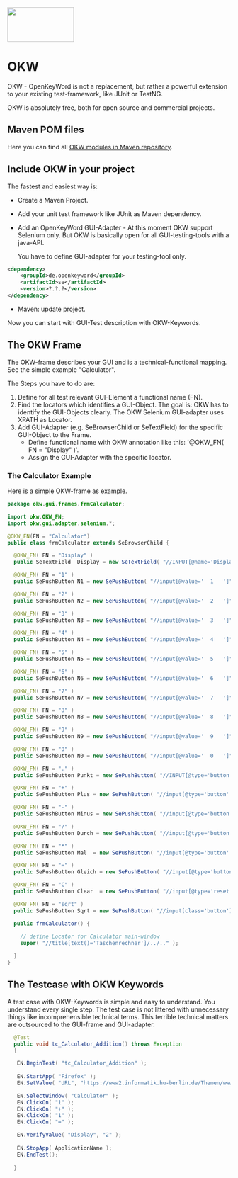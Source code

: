 <img src="https://www.openkeyword.de/images/OKW_Logos/150x78/okw_color_msoffice_nobackground.png" width="150px" height="78px" />

# OKW

OKW - OpenKeyWord is not a replacement, but rather a powerful extension to your existing test-framework, like JUnit or TestNG.

OKW is absolutely free, both for open source and commercial projects.

## Maven POM files

Here you can find all [OKW modules in Maven repository](https://search.maven.org/#search%7Cga%7C1%7Copenkeyword).

## Include OKW in your project

The fastest and easiest way is:

* Create a Maven Project.
* Add your unit test framework like JUnit as Maven dependency.
* Add an OpenKeyWord GUI-Adapter - At this moment OKW support Selenium only.
   But OKW is basically open for all GUI-testing-tools with a java-API.

   You have to define GUI-adapter for your testing-tool only.

```xml 
<dependency>
    <groupId>de.openkeyword</groupId>
    <artifactId>se</artifactId>
    <version>?.?.?</version>
</dependency>
```
* Maven: update project.

Now you can start with GUI-Test description with OKW-Keywords.

## The OKW Frame
The OKW-frame describes your GUI and is a technical-functional mapping.
See the simple example "Calculator".

The  Steps you have to do are:

1. Define for all test relevant GUI-Element a functional name (FN). 
2. Find the locators which identifies a GUI-Object. The goal is: OKW has to identify the GUI-Objects clearly. The OKW Selenium GUI-adapter uses XPATH as Locator.
3. Add GUI-Adapter (e.g. SeBrowserChild or SeTextField) for the specific GUI-Object to the Frame.
   * Define functional name with OKW annotation like this: '@OKW_FN( FN = "Display" )'.
   * Assign the GUI-Adapter with the specific locator.


### The Calculator Example
Here is a simple OKW-frame as example. 

```java
package okw.gui.frames.frmCalculator;

import okw.OKW_FN;
import okw.gui.adapter.selenium.*;

@OKW_FN(FN = "Calculator")
public class frmCalculator extends SeBrowserChild {

  @OKW_FN( FN = "Display" )
  public SeTextField  Display = new SeTextField( "//INPUT[@name='Display']" );

  @OKW_FN( FN = "1" )
  public SePushButton N1 = new SePushButton( "//input[@value='  1   ']");

  @OKW_FN( FN = "2" )
  public SePushButton N2 = new SePushButton( "//input[@value='  2   ']");

  @OKW_FN( FN = "3" )
  public SePushButton N3 = new SePushButton( "//input[@value='  3   ']");

  @OKW_FN( FN = "4" )
  public SePushButton N4 = new SePushButton( "//input[@value='  4   ']");

  @OKW_FN( FN = "5" )
  public SePushButton N5 = new SePushButton( "//input[@value='  5   ']");

  @OKW_FN( FN = "6" )
  public SePushButton N6 = new SePushButton( "//input[@value='  6   ']");

  @OKW_FN( FN = "7" )
  public SePushButton N7 = new SePushButton( "//input[@value='  7   ']");

  @OKW_FN( FN = "8" )
  public SePushButton N8 = new SePushButton( "//input[@value='  8   ']");

  @OKW_FN( FN = "9" )
  public SePushButton N9 = new SePushButton( "//input[@value='  9   ']");

  @OKW_FN( FN = "0" )
  public SePushButton N0 = new SePushButton( "//input[@value='  0   ']");

  @OKW_FN( FN = "." )
  public SePushButton Punkt = new SePushButton( "//INPUT[@type='button' and @value='*.*']" );

  @OKW_FN( FN = "+" )
  public SePushButton Plus = new SePushButton( "//input[@type='button' and @value='  +   ']" );

  @OKW_FN( FN = "-" )
  public SePushButton Minus = new SePushButton( "//input[@type='button' and @value='  -   ']" );

  @OKW_FN( FN = "/" )
  public SePushButton Durch = new SePushButton( "//input[@type='button' and @value='  /   ']" );

  @OKW_FN( FN = "*" )
  public SePushButton Mal  = new SePushButton( "//input[@type='button' and @value='  *   ']" );

  @OKW_FN( FN = "=" )
  public SePushButton Gleich = new SePushButton( "//input[@type='button' and @value='  =   ']" );

  @OKW_FN( FN = "C" )
  public SePushButton Clear  = new SePushButton( "//input[@type='reset' and @value='  C  ']" );

  @OKW_FN( FN = "sqrt" )
  public SePushButton Sqrt = new SePushButton( "//input[class='button'] type='button' value='sqrt '" );

  public frmCalculator() {
    
    // define Locator for Calculator main-window
    super( "//title[text()='Taschenrechner']/../.." );

  }
}
```


## The Testcase with OKW Keywords

A test case with OKW-Keywords is simple and easy to understand. You understand every single step.
The test case is not littered with unnecessary things like incomprehensible technical terms.
This terrible technical matters are outsourced to the GUI-frame and GUI-adapter. 

```java
  @Test
  public void tc_Calculator_Addition() throws Exception
  {

   EN.BeginTest( "tc_Calculator_Addition" );
   
   EN.StartApp( "Firefox" );
   EN.SetValue( "URL", "https://www2.informatik.hu-berlin.de/Themen/www/selfhtml/javascript/beispiele/anzeige/taschenrechner.htm" );

   EN.SelectWindow( "Calculator" );
   EN.ClickOn( "1" );
   EN.ClickOn( "+" );
   EN.ClickOn( "1" );
   EN.ClickOn( "=" );

   EN.VerifyValue( "Display", "2" );
   
   EN.StopApp( ApplicationName );
   EN.EndTest();
   
  }

```



